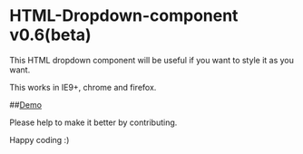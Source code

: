 HTML-Dropdown-component v0.6(beta)
==================================

This HTML dropdown component will be useful if you want to style it as you want.

This works in IE9+, chrome and firefox.

##[Demo](https://rawgithub.com/venkateshwar/HTML-Dropdown-component/master/Files/demo.html)

Please help to make it better by contributing.

Happy coding :)
